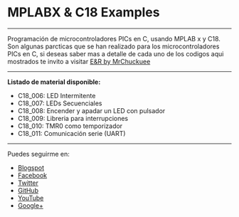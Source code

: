 # MPLABX & C18 Examples
***
Programación de microcontroladores PICs en C, usando MPLAB x y C18. Son algunas parcticas que se han realizado para los microcontroladores PICs en C, si deseas saber mas a detalle de cada uno de los codigos aqui mostrados te invito a visitar [E&R by MrChuckuee](http://mrchunckuee.blogspot.com/p/mplabx-y-c18.html)
***

**Listado de material disponible:**
- C18_006: LED Intermitente
- C18_007: LEDs Secuenciales
- C18_008: Encender y apadar un LED con pulsador
- C18_009: Libreria para interrupciones
- C18_010: TMR0 como temporizador
- C18_011: Comunicación serie (UART)

***
Puedes seguirme en:
- [Blogspot](http://mrchunckuee.blogspot.com)
- [Facebook](https://www.facebook.com/ElectronicayRobotica)
- [Twitter](https://twitter.com/MrChunckuee)
- [GitHub](https://github.com/MrChunckuee)
- [YouTube](https://www.youtube.com/user/mrchunckueepsr)
- [Google+](https://plus.google.com/u/0/+PedroSanchez-MrChunckuee)
